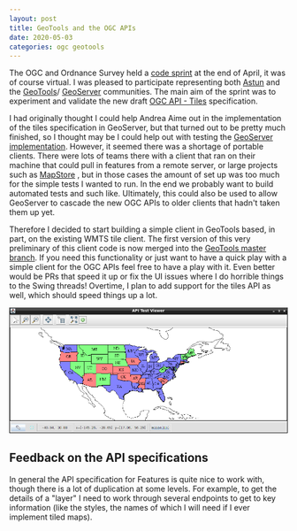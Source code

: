 ```yaml
---
layout: post
title: GeoTools and the OGC APIs
date: 2020-05-03
categories: ogc geotools 
---
```


The OGC and Ordnance Survey held a [code sprint](https://www.ogc.org/ogcevents/ogc-api-tiles-code-sprint-virtual-event)
at the end of April, it was of course virtual. I was
pleased to participate representing both [Astun](http://astuntechnology.com) 
and the [GeoTools](http://geotools.org)/ [GeoServer](http://geoserver.org) communities. The main aim of the
sprint was to experiment and validate the new draft [OGC API - Tiles](https://github.com/opengeospatial/OGC-API-Tiles) 
specification.

I had originally
thought I could help Andrea Aime out in the implementation of the tiles specification in GeoServer, but that
turned out to be pretty much finished, so I thought may be I could help out with testing the [GeoServer
implementation](https://docs.geoserver.org/latest/en/user/community/ogc-api/index.html). However, it seemed
there was a shortage of portable clients. There were lots of teams there with a client that ran on their
machine that could pull in features from a remote server, or large projects such as [MapStore](https://mapstore.geo-solutions.it/mapstore/#/)
, but in those cases the amount of set up was too much for the simple tests I wanted to run. In the end we
probably want to build automated tests and such like. Ultimately, this could also be used to allow GeoServer
to cascade the new OGC APIs to older clients that hadn't taken them up yet.

Therefore I decided to start building a simple client in GeoTools based, in part, on the existing WMTS tile
client. The first version of this very preliminary of this client code is now merged into the [GeoTools master
branch](https://github.com/geotools/geotools/pull/2905). If you need this functionality or just want to have a
quick play with a simple client for the OGC APIs feel free to have a play with it. Even better would be PRs
that speed it up or fix the UI issues where I do horrible things to the Swing threads! Overtime, I plan to add
support for the tiles API as well, which should speed things up a lot.

![tile viewer](/images/tileviewer.png)


## Feedback on the API specifications

In general the API specification for Features is quite nice to work with, though there is a lot of duplication
at some levels. For example, to get the details of a "layer" I need to work through several endpoints to get
to key information (like the styles, the names of which I will need if I ever implement tiled maps).
